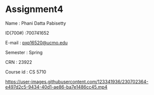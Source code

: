 # Assignment4

Name : Phani Datta Pabisetty

ID(700#) :700741652

E-mail : pxp16520@ucmo.edu

Semester : Spring

CRN : 23922

Course id : CS 5710



https://user-images.githubusercontent.com/123341936/230702364-e497d2c5-9434-40d1-ae86-ba7e1486cc45.mp4

